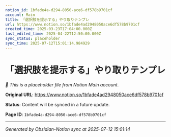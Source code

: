 ```yaml
---
notion_id: 1bfade4a-d294-8050-ace6-df578b9701cf
account: Main
title: 「選択肢を提示する」やり取りテンプレ
url: https://www.notion.so/1bfade4ad2948050ace6df578b9701cf
created_time: 2025-03-23T17:04:00.000Z
last_edited_time: 2025-04-22T12:50:00.000Z
sync_status: placeholder
sync_time: 2025-07-12T15:01:14.984929
---
```


# 「選択肢を提示する」やり取りテンプレ

*🔄 This is a placeholder file from Notion Main account.*

**Original URL**: https://www.notion.so/1bfade4ad2948050ace6df578b9701cf

**Status**: Content will be synced in a future update.

**Page ID**: `1bfade4a-d294-8050-ace6-df578b9701cf`

---

*Generated by Obsidian-Notion sync at 2025-07-12 15:01:14*
